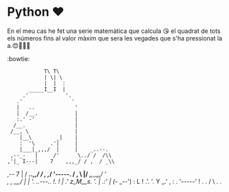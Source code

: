 # Python  :heart:
   En el meu cas he fet una serie matemàtica que calcula  :kissing_heart: el quadrat de tots els números fins al valor màxim que sera les vegades que s'ha pressionat la a.😍👨🏽‍🚀

:bowtie:

                T\ T\
                | \| \
                |  |  :
           _____I__I  |
         .'            '.
       .'                '
       |   ..             '
       |  /__.            |
       :.' -'             |
      /__.                |
     /__, \               |
        |__\        _|    |
        :  '\     .'|     |
        |___|_,,,/  |     |    _..--.
     ,--_-   |     /'      \../ /  /\\
    ,'|_ I---|    7    ,,,_/ / ,  / _\\
  ,-- 7 \|  / ___..,,/   /  ,  ,_/   '-----.
 /   ,   \  |/  ,____,,,__,,__/            '\
,   ,     \__,,/                             |
| '.       _..---.._                         !.
! |      .' z_M__s. '.                        |
.:'      | (-_ _--')  :          L            !
.'.       '.  Y    _.'             \,         :
 .          '-----'                 !          .
 .           /  \                   .          .
